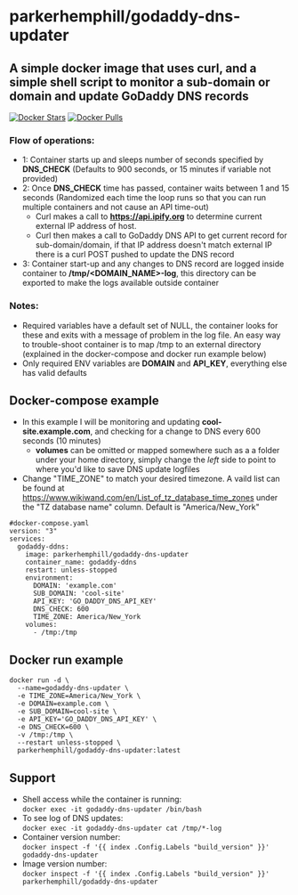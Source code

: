 # parkerhemphill/godaddy-dns-updater
## A simple docker image that uses curl, and a simple shell script to monitor a sub-domain or domain and update GoDaddy DNS records
[![Docker Stars](https://img.shields.io/docker/stars/parkerhemphill/godaddy-dns-updater)](https://store.docker.com/community/images/parkerhemphill/godaddy-dns-updater) 
[![Docker Pulls](https://img.shields.io/docker/pulls/parkerhemphill/godaddy-dns-updater)](https://store.docker.com/community/images/parkerhemphill/godaddy-dns-updater)
### Flow of operations:
* 1: Container starts up and sleeps number of seconds specified by **DNS_CHECK** (Defaults to 900 seconds, or 15 minutes if variable not provided)
* 2: Once **DNS_CHECK** time has passed, container waits between 1 and 15 seconds (Randomized each time the loop runs so that you can run multiple containers and not cause an API time-out)
  * Curl makes a call to **https://api.ipify.org** to determine current external IP address of host.
  * Curl then makes a call to GoDaddy DNS API to get current record for sub-domain/domain, if that IP address doesn't match external IP there is a curl POST pushed to update the DNS record
* 3: Container start-up and any changes to DNS record are logged inside container to **/tmp/<DOMAIN_NAME>-log**, this directory can be exported to make the logs available outside container
  
### Notes:
* Required variables have a default set of NULL, the container looks for these and exits with a message of problem in the log file.  An easy way to trouble-shoot container is to map /tmp to an external directory (explained in the docker-compose and docker run example below)
* Only required ENV variables are **DOMAIN** and **API_KEY**, everything else has valid defaults
## Docker-compose example
* In this example I will be monitoring and updating **cool-site.example.com**, and checking for a change to DNS every 600 seconds (10 minutes)
  * **volumes** can be omitted or mapped somewhere such as a a folder under your home directory, simply change the *left* side to point to where you'd like to save DNS update logfiles
* Change "TIME_ZONE" to match your desired timezone.  A vaild list can be found at https://www.wikiwand.com/en/List_of_tz_database_time_zones under the "TZ database name" column.  Default is "America/New_York"
```
#docker-compose.yaml
version: "3"
services:
  godaddy-ddns:
    image: parkerhemphill/godaddy-dns-updater
    container_name: godaddy-ddns
    restart: unless-stopped
    environment:
      DOMAIN: 'example.com'
      SUB_DOMAIN: 'cool-site'
      API_KEY: 'GO_DADDY_DNS_API_KEY'
      DNS_CHECK: 600
      TIME_ZONE: America/New_York
    volumes:
      - /tmp:/tmp
```
## Docker run example
```
docker run -d \
  --name=godaddy-dns-updater \
  -e TIME_ZONE=America/New_York \
  -e DOMAIN=example.com \
  -e SUB_DOMAIN=cool-site \
  -e API_KEY='GO_DADDY_DNS_API_KEY' \
  -e DNS_CHECK=600 \
  -v /tmp:/tmp \
  --restart unless-stopped \
  parkerhemphill/godaddy-dns-updater:latest
```
## Support
* Shell access while the container is running:<br>
 `docker exec -it godaddy-dns-updater /bin/bash`
* To see log of DNS updates:<br>
 `docker exec -it godaddy-dns-updater cat /tmp/*-log` 
* Container version number:<br>
 `docker inspect -f '{{ index .Config.Labels "build_version" }}' godaddy-dns-updater`
* Image version number:<br>
 `docker inspect -f '{{ index .Config.Labels "build_version" }}' parkerhemphill/godaddy-dns-updater`
